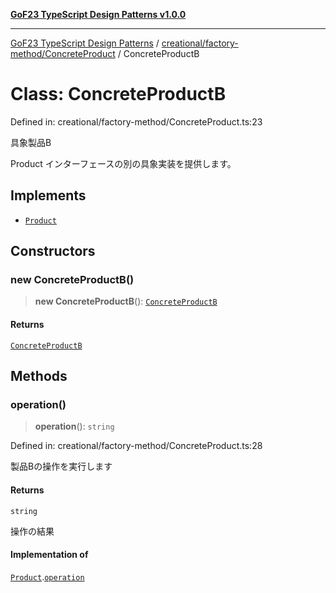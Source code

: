 [**GoF23 TypeScript Design Patterns v1.0.0**](../../../../README.md)

***

[GoF23 TypeScript Design Patterns](../../../../README.md) / [creational/factory-method/ConcreteProduct](../README.md) / ConcreteProductB

# Class: ConcreteProductB

Defined in: creational/factory-method/ConcreteProduct.ts:23

具象製品B

Product インターフェースの別の具象実装を提供します。

## Implements

- [`Product`](../../Product/interfaces/Product.md)

## Constructors

### new ConcreteProductB()

> **new ConcreteProductB**(): [`ConcreteProductB`](ConcreteProductB.md)

#### Returns

[`ConcreteProductB`](ConcreteProductB.md)

## Methods

### operation()

> **operation**(): `string`

Defined in: creational/factory-method/ConcreteProduct.ts:28

製品Bの操作を実行します

#### Returns

`string`

操作の結果

#### Implementation of

[`Product`](../../Product/interfaces/Product.md).[`operation`](../../Product/interfaces/Product.md#operation)
